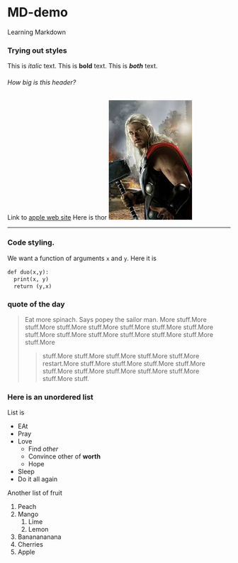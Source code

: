 # MD-demo
Learning Markdown

### Trying out styles
This is *italic* text.  This is **bold** text.
This is ***both*** text.
###### How big is this header?

Link to [apple web site](https://www.apple.com)
Here is thor ![Image of thor](01Thor.jpg)

---


### Code styling.
We want a function of arguments `x` and `y`.  Here it is
```
def duo(x,y):
  print(x, y)
  return (y,x)
```
### quote of the day
>Eat more spinach.  Says popey the sailor man. More stuff.More stuff.More stuff.More stuff.More stuff.More stuff.More stuff.More stuff.More stuff.More stuff.More stuff.More stuff.More stuff.More stuff.More
>> stuff.More stuff.More stuff.More stuff.More
>> stuff.More
> restart.More stuff.More stuff.More stuff.More stuff.More stuff.More stuff.More stuff.More stuff.More stuff.More stuff.More stuff.

### Here is an unordered list
List is
* EAt
* Pray
* Love
  * Find _other_
  * Convince other of **worth**
  * Hope
* Sleep
* Do it all again

Another list of fruit
1. Peach
2. Mango
   1. Lime
   6. Lemon
7. Bananananana
8. Cherries
9. Apple
